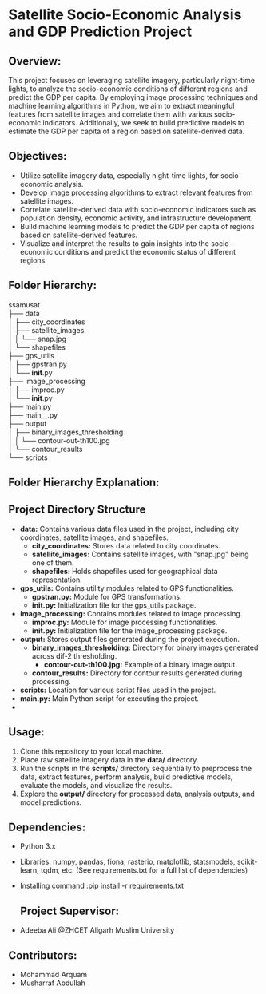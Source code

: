 # Satellite Socio-Economic Analysis and GDP Prediction Project

## Overview:
This project focuses on leveraging satellite imagery, particularly night-time lights, to analyze the socio-economic conditions of different regions and predict the GDP per capita. By employing image processing techniques and machine learning algorithms in Python, we aim to extract meaningful features from satellite images and correlate them with various socio-economic indicators. Additionally, we seek to build predictive models to estimate the GDP per capita of a region based on satellite-derived data.

## Objectives:
- Utilize satellite imagery data, especially night-time lights, for socio-economic analysis.
- Develop image processing algorithms to extract relevant features from satellite images.
- Correlate satellite-derived data with socio-economic indicators such as population density, economic activity, and infrastructure development.
- Build machine learning models to predict the GDP per capita of regions based on satellite-derived features.
- Visualize and interpret the results to gain insights into the socio-economic conditions and predict the economic status of different regions.

## Folder Hierarchy:
ssamusat\
├── data\
│   ├── city_coordinates\
│   ├── satellite_images\
│   │   └── snap.jpg\
│   └── shapefiles\
├── gps_utils\
│   ├── gpstran.py\
│   └── __init__.py\
├── image_processing\
│   ├── improc.py\
│   └── __init__.py\
├── main.py\
├── main__.py\
├── output\
│   ├── binary_images_thresholding\
│   │   └── contour-out-th100.jpg\
│   └── contour_results\
└── scripts


## Folder Hierarchy Explanation:
## Project Directory Structure

- **data:** Contains various data files used in the project, including city coordinates, satellite images, and shapefiles.
  - **city_coordinates:** Stores data related to city coordinates.
  - **satellite_images:** Contains satellite images, with "snap.jpg" being one of them.
  - **shapefiles:** Holds shapefiles used for geographical data representation.
- **gps_utils:** Contains utility modules related to GPS functionalities.
  - **gpstran.py:** Module for GPS transformations.
  - **__init__.py:** Initialization file for the gps_utils package.
- **image_processing:** Contains modules related to image processing.
  - **improc.py:** Module for image processing functionalities.
  - **__init__.py:** Initialization file for the image_processing package.
- **output:** Stores output files generated during the project execution.
  - **binary_images_thresholding:** Directory for binary images generated across dif-2 thresholding.
    - **contour-out-th100.jpg:** Example of a binary image output.
  - **contour_results:** Directory for contour results generated during processing.
- **scripts:** Location for various script files used in the project.
- **main.py:** Main Python script for executing the project.
- 


## Usage:

1. Clone this repository to your local machine.
2. Place raw satellite imagery data in the **data/** directory.
3. Run the scripts in the **scripts/** directory sequentially to preprocess the data, extract features, perform analysis, build predictive models, evaluate the models, and visualize the results.
4. Explore the **output/** directory for processed data, analysis outputs, and model predictions.

## Dependencies:

- Python 3.x
- Libraries: numpy, pandas, fiona, rasterio, matplotlib, statsmodels, scikit-learn, tqdm, etc. (See requirements.txt for a full list of dependencies)
- Installing command :pip install -r requirements.txt



  ## Project Supervisor:
- Adeeba Ali @ZHCET Aligarh Muslim University

## Contributors:

- Mohammad Arquam 
- Musharraf Abdullah

